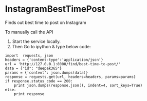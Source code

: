 # InstagramBestTimePost
Finds out best time to post on Instagram

To manually call the API
1. Start the service locally.
2. Then Go to ipython & type below code:

```
import  requests, json
headers = {'content-type':'application/json'}
url = 'http://127.0.0.1:8000/find/best-time-to-post/'
data = {"id": "deepak365"}
params = {'content': json.dumps(data)}
response = requests.get(url, headers=headers, params=params)
if response.status_code == 200:
    print json.dumps(response.json(), indent=4, sort_keys=True)
else:
    print response
```
